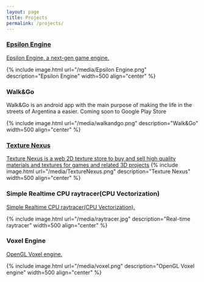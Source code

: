 ```yaml
---
layout: page
title: Projects
permalink: /projects/
---
```


<h3><a href="http://imanolfotia.com/epsilon_engine">Epsilon Engine</a></h3>
<eps id=""><a href="{{ "/epsilon_engine" | prepend: site.baseurl }}">Epsilon Engine, a next-gen game engine.</a></eps>

{% include image.html url="/media/Epsilon Engine.png" description="Epsilon Engine" width=500 align="center" %}

<h3>Walk&Go</h3>
<eps id="#">Walk&Go is an android app with the main purpose of making the life in the streets of Argentina a easier. Coming soon to Google Play Store</eps>

{% include image.html url="/media/walkandgo.png" description="Walk&Go" width=500 align="center" %}

<h3><a href="https://texturenexus.com">Texture Nexus</a></h3>
<eps id=""><a href="{{ "https://texturenexus.com" | prepend: site.baseurl }}">Texture Nexus is a web 2D texture store to buy and sell high quality materials and textures for games and related 3D projects</a></eps>
{% include image.html url="/media/TextureNexus.png" description="Texture Nexus" width=500 align="center" %}


<h3>Simple Realtime CPU raytracer(CPU Vectorization)</h3>
<eps id=""><a href="https://github.com/ImanolFotia/Ray-Tracer">Simple Realtime CPU raytracer(CPU Vectorization).</a></eps>

{% include image.html url="/media/raytracer.jpg" description="Real-time raytracer" width=500 align="center" %}

<h3>Voxel Engine</h3>
<eps id=""><a href="https://github.com/ImanolFotia/Octree">OpenGL Voxel engine.</a></eps>

{% include image.html url="/media/voxel.png" description="OpenGL Voxel engine" width=500 align="center" %}

